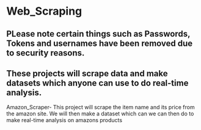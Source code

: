# Web_Scraping
PLease note certain things such as Passwords, Tokens and usernames have been removed due to security reasons.
------------------------------------------------

These projects will scrape data and make datasets which anyone can use to do real-time analysis.
--------------------------------------------------


Amazon_Scraper- This project will scrape the item name and its price from the amazon site. We will then make a dataset which can we can then do to make real-time analysis on amazons products
